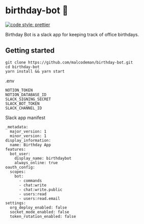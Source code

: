 # birthday-bot 🤖

[![code style: prettier](https://img.shields.io/badge/code_style-prettier-ff69b4.svg)](https://github.com/prettier/prettier)

Birthday Bot is a slack app for keeping track of office birthdays.

## Getting started

```
git clone https://github.com/malcodeman/birthday-bot.git
cd birthday-bot
yarn install && yarn start
```

.env

```
NOTION_TOKEN
NOTION_DATABASE_ID
SLACK_SIGNING_SECRET
SLACK_BOT_TOKEN
SLACK_CHANNEL_ID
```

Slack app manifest

```
_metadata:
  major_version: 1
  minor_version: 1
display_information:
  name: Birthday App
features:
  bot_user:
    display_name: birthdaybot
    always_online: true
oauth_config:
  scopes:
    bot:
      - commands
      - chat:write
      - chat:write.public
      - users:read
      - users:read.email
settings:
  org_deploy_enabled: false
  socket_mode_enabled: false
  token_rotation_enabled: false
```
